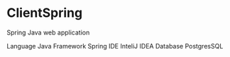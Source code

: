 # ClientSpring
Spring Java web application

Language Java
Framework Spring
IDE InteliJ IDEA
Database PostgresSQL
